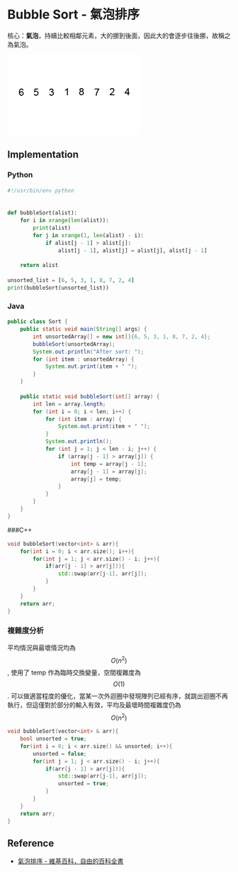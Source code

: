 # Bubble Sort - 氣泡排序

核心：**氣泡**，持續比較相鄰元素，大的挪到後面，因此大的會逐步往後挪，故稱之為氣泡。

![Bubble Sort](../../shared-files/images/bubble_sort.gif)

## Implementation

### Python

```python
#!/usr/bin/env python


def bubbleSort(alist):
    for i in xrange(len(alist)):
        print(alist)
        for j in xrange(1, len(alist) - i):
            if alist[j - 1] > alist[j]:
                alist[j - 1], alist[j] = alist[j], alist[j - 1]

    return alist

unsorted_list = [6, 5, 3, 1, 8, 7, 2, 4]
print(bubbleSort(unsorted_list))
```

### Java

```java
public class Sort {
	public static void main(String[] args) {
		int unsortedArray[] = new int[]{6, 5, 3, 1, 8, 7, 2, 4};
		bubbleSort(unsortedArray);
		System.out.println("After sort: ");
		for (int item : unsortedArray) {
			System.out.print(item + " ");
		}
	}

	public static void bubbleSort(int[] array) {
		int len = array.length;
		for (int i = 0; i < len; i++) {
			for (int item : array) {
				System.out.print(item + " ");
			}
			System.out.println();
			for (int j = 1; j < len - i; j++) {
				if (array[j - 1] > array[j]) {
					int temp = array[j - 1];
					array[j - 1] = array[j];
					array[j] = temp;
				}
			}
		}
	}
}
```

###C++
```C++
void bubbleSort(vector<int> & arr){
    for(int i = 0; i < arr.size(); i++){
        for(int j = 1; j < arr.size() - i; j++){
            if(arr[j - 1] > arr[j])){
                std::swap(arr[j-1], arr[j]);
            }
        }
    }
    return arr;
}
```

### 複雜度分析

平均情況與最壞情況均為 $$O(n^2)$$, 使用了 temp 作為臨時交換變量，空間複雜度為 $$O(1)$$.
可以做適當程度的優化，當某一次外迴圈中發現陣列已經有序，就跳出迴圈不再執行，但這僅對於部分的輸入有效，平均及最壞時間複雜度仍為$$O(n^2)$$

```C++
void bubbleSort(vector<int> & arr){
    bool unsorted = true;
    for(int i = 0; i < arr.size() && unsorted; i++){
        unsorted = false;
        for(int j = 1; j < arr.size() - i; j++){
            if(arr[j - 1] > arr[j])){
                std::swap(arr[j-1], arr[j]);
                unsorted = true;
            }
        }
    }
    return arr;
}
```

## Reference

- [氣泡排序 - 維基百科，自由的百科全書](http://zh.wikipedia.org/wiki/%E5%86%92%E6%B3%A1%E6%8E%92%E5%BA%8F)
